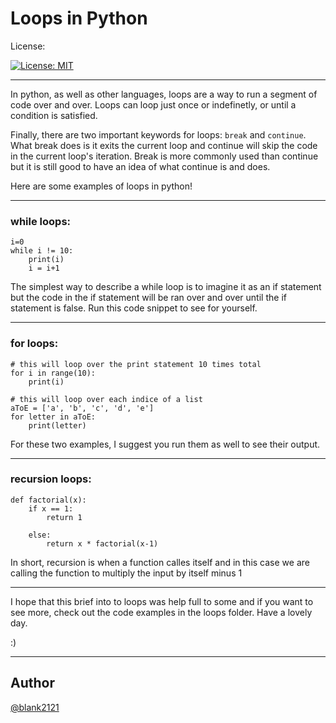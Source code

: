 
# Loops in Python


License:

[![License: MIT](https://img.shields.io/badge/License-MIT-yellow.svg)](https://opensource.org/licenses/MIT)

---

In python, as well as other languages, loops are a way to run
a segment of code over and over. Loops can loop just once or
indefinetly, or until a condition is satisfied.

Finally, there are two important keywords for loops: ```break``` and ```continue```.
What break does is it exits the current loop and continue will skip the code in the current
loop's iteration. Break is more commonly used than continue but it is still good to have an idea of what continue is and does.

Here are some examples of loops in python!


---

### while loops:

```
i=0
while i != 10:
    print(i)
    i = i+1
```

The simplest way to describe a while loop is to imagine it as an if statement but the code in
the if statement will be ran over and over until the if statement is false. Run this code snippet
to see for yourself.

---

### for loops:

```
# this will loop over the print statement 10 times total
for i in range(10):
    print(i)

# this will loop over each indice of a list
aToE = ['a', 'b', 'c', 'd', 'e']
for letter in aToE:
    print(letter)
```

For these two examples, I suggest you run them as well to see their output.

---

### recursion loops:

```
def factorial(x):
    if x == 1:
        return 1

    else:
        return x * factorial(x-1)
```

In short, recursion is when a function calles itself and in this case we are calling the function
to multiply the input by itself minus 1

---

I hope that this brief into to loops was help full to some and if you want to see more, check out
the code examples in the loops folder. Have a lovely day. 

:)

---

## Author

[@blank2121](https://www.github.com/blank2121)

